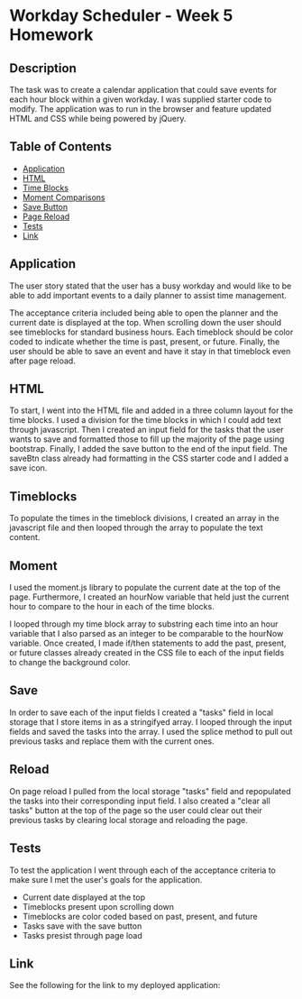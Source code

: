 # Workday Scheduler - Week 5 Homework

## Description

The task was to create a calendar application that could save events for each hour block within a given workday. I was supplied starter code to modify. The application was to run in the browser and feature updated HTML and CSS while being powered by jQuery. 

## Table of Contents
- [Application](#Application)
- [HTML](#html)
- [Time Blocks](#timeblocks)
- [Moment Comparisons](#moment)
- [Save Button](#save)
- [Page Reload](#reload)
- [Tests](#tests)
- [Link](#link)

## Application

The user story stated that the user has a busy workday and would like to be able to add important events to a daily planner to assist time management.

The acceptance criteria included being able to open the planner and the current date is displayed at the top. When scrolling down the user should see timeblocks for standard business hours. Each timeblock should be color coded to indicate whether the time is past, present, or future. Finally, the user should be able to save an event and have it stay in that timeblock even after page reload.

## HTML

To start, I went into the HTML file and added in a three column layout for the time blocks. I used a division for the time blocks in which I could add text through javascript. Then I created an input field for the tasks that the user wants to save and formatted those to fill up the majority of the page using bootstrap. Finally, I added the save button to the end of the input field. The saveBtn class already had formatting in the CSS starter code and I added a save icon. 

## Timeblocks

To populate the times in the timeblock divisions, I created an array in the javascript file and then looped through the array to populate the text content. 

## Moment

I used the moment.js library to populate the current date at the top of the page. Furthermore, I created an hourNow variable that held just the current hour to compare to the hour in each of the time blocks. 

I looped through my time block array to substring each time into an hour variable that I also parsed as an integer to be comparable to the hourNow variable. Once created, I made if/then statements to add the past, present, or future classes already created in the CSS file to each of the input fields to change the background color. 

## Save

In order to save each of the input fields I created a "tasks" field in local storage that I store items in as a stringifyed array. I looped through the input fields and saved the tasks into the array. I used the splice method to pull out previous tasks and replace them with the current ones. 

## Reload

On page reload I pulled from the local storage "tasks" field and repopulated the tasks into their corresponding input field. I also created a "clear all tasks" button at the top of the page so the user could clear out their previous tasks by clearing local storage and reloading the page. 

## Tests

To test the application I went through each of the acceptance criteria to make sure I met the user's goals for the application. 
- Current date displayed at the top
- Timeblocks present upon scrolling down
- Timeblocks are color coded based on past, present, and future
- Tasks save with the save button
- Tasks presist through page load


## Link

See the following for the link to my deployed application: 






